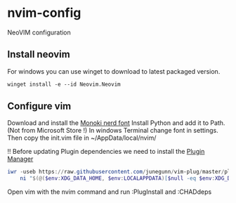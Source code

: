 # nvim-config
NeoVIM configuration

## Install neovim
For windows you can use winget to download to latest packaged version.
```ps
winget install -e --id Neovim.Neovim
```

## Configure vim
Download and install the [Monoki nerd font](https://www.nerdfonts.com/font-downloads)
Install Python and add it to Path. (Not from Microsoft Store !)
In windows Terminal change font in settings.
Then copy the init.vim file in ~/AppData/local/nvim/

!! Before updating Plugin dependencies we need to install the [Plugin Manager](https://github.com/junegunn/vim-plug)
```ps1
iwr -useb https://raw.githubusercontent.com/junegunn/vim-plug/master/plug.vim |`
    ni "$(@($env:XDG_DATA_HOME, $env:LOCALAPPDATA)[$null -eq $env:XDG_DATA_HOME])/nvim-data/site/autoload/plug.vim" -Force
```

Open vim with the nvim command and run :PlugInstall and :CHADdeps
